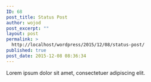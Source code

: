 ```yaml
---
ID: 68
post_title: Status Post
author: wojod
post_excerpt: ""
layout: post
permalink: >
  http://localhost/wordpress/2015/12/08/status-post/
published: true
post_date: 2015-12-08 08:36:34
---
```

Lorem ipsum dolor sit amet, consectetuer adipiscing elit.